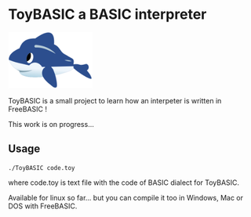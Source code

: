 # ToyBASIC a BASIC interpreter

<img title="" src="toy.png" alt="toy.png" data-align="center" width="171">

ToyBASIC is a small project to learn how an interpeter is written in FreeBASIC !

This work is on progress...

## Usage

`./ToyBASIC code.toy`

where code.toy is text file with the code of BASIC dialect for ToyBASIC.

Available for linux so far... but you can compile it too in Windows, Mac or DOS with FreeBASIC.
